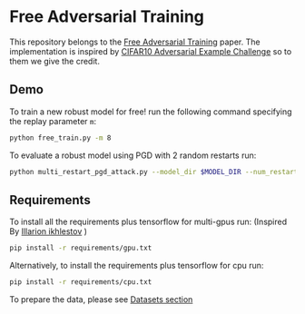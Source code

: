 # Free Adversarial Training 
This repository belongs to the [Free Adversarial Training](http://arxiv.org/ "Free Adversarial Training") paper.
The implementation is inspired by [CIFAR10 Adversarial Example Challenge](https://github.com/MadryLab/cifar10_challenge "Madry's CIFAR10 Challenge") so to them we give the credit.


## Demo
To train a new robust model for free! run the following command specifying the replay parameter `m`:

```bash
python free_train.py -m 8
```

To evaluate a robust model using PGD with 2 random restarts run:

```bash
python multi_restart_pgd_attack.py --model_dir $MODEL_DIR --num_restarts 2
```


## Requirements 
To install all the requirements plus tensorflow for multi-gpus run: (Inspired By [Illarion ikhlestov](https://github.com/ikhlestov/vision_networks "Densenet Implementation") ) 

```bash
pip install -r requirements/gpu.txt
```

Alternatively, to install the requirements plus tensorflow for cpu run: 
```bash
pip install -r requirements/cpu.txt
```

To prepare the data, please see [Datasets section](https://github.com/ashafahi/free_adv_train/datasets "Dataset readme")
